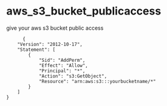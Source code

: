 # aws_s3_bucket_publicaccess
give your aws s3 bucket public access

















          {
        "Version": "2012-10-17",
        "Statement": [
            {
                "Sid": "AddPerm",
                "Effect": "Allow",
                "Principal": "*",
                "Action": "s3:GetObject",
                "Resource": "arn:aws:s3:::yourbucketname/*"
            }
        ]
    }
